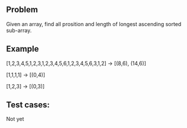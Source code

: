 ## Problem
Given an array, find all prosition and length of longest ascending sorted sub-array.
## Example
[1,2,3,4,5,1,2,3,1,2,3,4,5,6,1,2,3,4,5,6,3,1,2] -> [(8,6), (14,6)]

[1,1,1,1] -> [(0,4)]

[1,2,3] -> [(0,3)]
## Test cases:
Not yet 
